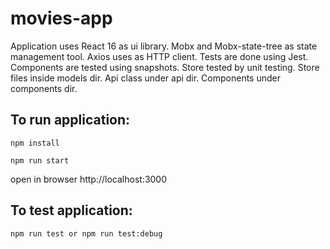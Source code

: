 # movies-app

Application uses React 16 as ui library. Mobx and Mobx-state-tree as state management tool. Axios uses as HTTP  client. Tests are done using Jest. Components are tested using snapshots. Store tested by unit testing.
Store files inside models dir. Api class under api dir. Components under components dir.

## To run application:

```
npm install

npm run start
```
open in browser http://localhost:3000

## To test application:
```
npm run test or npm run test:debug

```